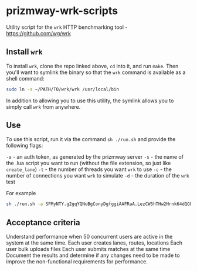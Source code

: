 # prizmway-wrk-scripts

Utility script for the `wrk` HTTP benchmarking tool - https://github.com/wg/wrk

## Install `wrk`

To install `wrk`, clone the repo linked above, `cd` into it, and run `make`. Then you'll want to symlink the binary so that the `wrk` command is available as a shell command:

```bash
sudo ln -s ~/PATH/TO/wrk/wrk /usr/local/bin
```

In addition to allowing you to use this utility, the symlink allows you to simply call `wrk` from anywhere.

## Use

To use this script, run it via the command `sh ./run.sh` and provide the following flags:

`-a` - an auth token, as generated by the prizmway server
`-s` - the name of the .lua script you want to run (without the file extension, so just like `create_lane`)
`-t` - the number of threads you want `wrk` to use
`-c` - the number of connections you want `wrk` to simulate
`-d` - the duration of the `wrk` test

For example

```bash
sh ./run.sh -a SFMyNTY.g2gqYQNuBgConyDgfggiAAFRaA.LezCW5hTHw2Hrnk64dQGFJDQrr94X-8eQzYa_oXhJWA -s create_lane -t 2 -c 10 -d 5
```

## Acceptance criteria

Understand performance when 50 concurrent users are active in the system at the same time.
Each user creates lanes, routes, locations
Each user bulk uploads files
Each user submits matches at the same time
Document the results and determine if any changes need to be made to improve the non-functional requirements for performance.

